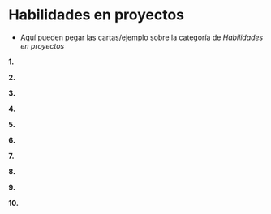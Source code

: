 # Habilidades en proyectos
- Aquí pueden pegar las cartas/ejemplo sobre la categoría de *Habilidades en proyectos* 

**1.**

**2.**

**3.**

**4.**

**5.**

**6.**

**7.**

**8.**

**9.**

**10.**

